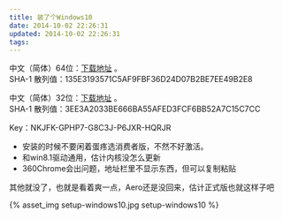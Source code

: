 ```yaml
---
title: 装了个Windows10
date: 2014-10-02 22:26:31
updated: 2014-10-02 22:26:31
tags:
---
```


中文（简体）64位：[下载地址](http://go.microsoft.com/fwlink/?LinkId=510229) 。  
 SHA-1 散列值：135E3193571C5AF9FBF36D24D07B2BE7EE49B2E8

中文（简体）32位：[下载地址](http://go.microsoft.com/fwlink/?LinkId=510230) 。  
 SHA-1 散列值：3EE3A2033BE666BA55AFED3FCF6BB52A7C15C7CC

Key：NKJFK-GPHP7-G8C3J-P6JXR-HQRJR

<!-- more -->

- 安装的时候不要闲着蛋疼选消费者版，不然不好激活。
- 和win8.1驱动通用，估计内核没怎么更新
- 360Chrome会出问题，地址栏里不显示东西，但可以复制粘贴

其他就没了，也就是看着爽一点，Aero还是没回来，估计正式版也就这样子吧

{% asset_img setup-windows10.jpg setup-windows10 %}

 

 


